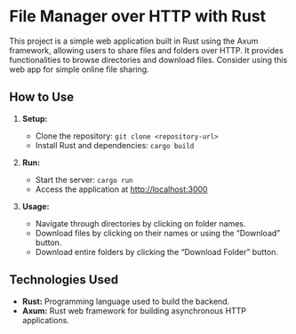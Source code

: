 # File Manager over HTTP with Rust

This project is a simple web application built in Rust using the Axum framework, allowing users to share files and folders over HTTP. It provides functionalities to browse directories and download files. Consider using this web app for simple online file sharing.

## How to Use

1. **Setup:**
   - Clone the repository: `git clone <repository-url>`
   - Install Rust and dependencies: `cargo build`

2. **Run:**
   - Start the server: `cargo run`
   - Access the application at [http://localhost:3000](http://localhost:3000)

3. **Usage:**
   - Navigate through directories by clicking on folder names.
   - Download files by clicking on their names or using the “Download” button.
   - Download entire folders by clicking the “Download Folder” button.

## Technologies Used

- **Rust:** Programming language used to build the backend.
- **Axum:** Rust web framework for building asynchronous HTTP applications.
